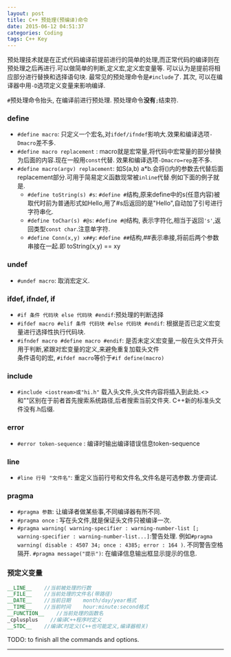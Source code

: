 ```yaml
---
layout: post
title: C++ 预处理(预编译)命令
date: 2015-06-12 04:51:37
categories: Coding
tags: C++ Key
---
```


预处理技术就是在正式代码编译前提前进行的简单的处理,而正常代码的编译则在预处理之后再进行.可以做简单的判断,定义宏,定义宏变量等. 可以认为是提前将相应部分进行替换和选择语句块. 最常见的预处理命令是`#include`了. 其次, 可以在编译器中用`-D`选项定义变量来影响编译.

 `#`预处理命令抬头, 在编译前进行预处理. 预处理命令**没有**`;`结束符.

### define
- `#define macro`: 只定义一个宏名,对`ifdef/ifndef`影响大.效果和编译选项`-Dmacro`差不多.
- `#define macro replacement` : macro就是宏常量,将代码中宏常量的部分替换为后面的内容.现在一般用`const`代替. 效果和编译选项`-Dmacro=rep`差不多.
- `#define macro(argv) replacement`: 如S(a,b) a*b.会将()内的参数去代替后面replacement部分.可用于简易定义函数现常被`inline`代替.例如下面的例子就是.
  - `#define toString(s) #s`: `#define #`结构,原来define中的s(任意内容)被取代时前为普通形式如Hello,用了#s后返回的是"Hello",自动加了引号进行字符串化.
  - `#define toChar(s) #@s`: `#define #@`结构, 表示字符化,相当于返回`'s'`,返回类型`const char`.注意单字符.
  - `#define Conn(x,y) x##y`: `#define ##`结构,##表示串接,将前后两个参数串接在一起.即 toString(x,y) == xy

### undef
- `#undef macro`:    取消宏定义.

### ifdef, ifndef, if
- `#if 条件 代码块 else 代码块 #endif`:预处理的判断选择
- `#ifdef macro #elif 条件 代码块 #else 代码块 #endif`: 根据是否已定义宏变量进行选择性执行代码块.
- `#ifndef macro #define macro #endif`: 是否未定义宏变量,一般在头文件开头用于判断,紧跟对宏变量的定义,来避免重复加载头文件  
条件语句的宏, `#ifdef macro`等价于`#if define(macro)`

### include
- `#include <iostream>或"hi.h"`    载入头文件,头文件内容将插入到此处.<>和""区别在于前者首先搜索系统路径,后者搜索当前文件夹. C++新的标准头文件没有.h后缀.

### error
- `#error token-sequence` : 编译时输出编译错误信息token-sequence

### line
- `#line 行号 "文件名"`: 重定义当前行号和文件名,文件名是可选参数.方便调试.

### pragma
- `#pragma 参数`: 让编译者做某些事,不同编译器有所不同.
- `#pragma once` : 写在头文件,就是保证头文件只被编译一次.
- `#pragma warning( warning-specifier : warning-number-list [; warning-specifier : warning-number-list...]`:警告处理. 例如`#pragma warning( disable : 4507 34; once : 4385; error : 164 )`. 不同警告空格隔开.
`#pragma message("提示")`: 在编译信息输出框显示提示的信息.

### 预定义变量
~~~cpp
__LINE__    //当前被处理的行数
__FILE__    //当前处理的文件名(带路径)
__DATE__    //当前日期    month/day/year格式
__TIME__    //当前时间    hour:minute:second格式
__FUNCTION__    //当前处理的函数名
_cplusplus    //编译C++程序时定义
__STDC__    //编译C时定义(C++也可能定义,编译器相关)
~~~

TODO: to finish all the commands and options.

---
